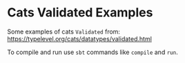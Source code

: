 # Cats Validated Examples

Some examples of cats `Validated` from: https://typelevel.org/cats/datatypes/validated.html

To compile and run use `sbt` commands like `compile` and `run`.
